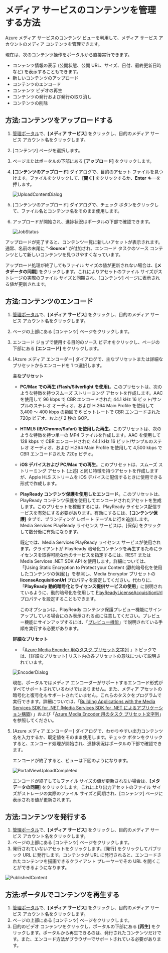 ﻿<properties urlDisplayName="How to manage media content" pageTitle="メディア コンテンツの管理方法 - Azure Media Services" metaKeywords="" description="Learn how to manage your media content in Azure Media Services." metaCanonical="" services="media-services" documentationCenter="" title="How to Manage Content in Media Services" authors="juliako" solutions="" manager="dwrede" editor="" />

<tags ms.service="media-services" ms.workload="media" ms.tgt_pltfrm="na" ms.devlang="na" ms.topic="article" ms.date="10/30/2014" ms.author="juliako" />





# メディア サービスのコンテンツを管理する方法 #
Azure メディア サービスのコンテンツ ビューを利用して、メディア サービス アカウントのメディア コンテンツを管理できます。

現在は、次のコンテンツ操作をポータルから直接実行できます。

- コンテンツ情報の表示 (公開状態、公開 URL、サイズ、日付、最終更新日時など) を表示することもできます。
- 新しいコンテンツのアップロード
- コンテンツのエンコード
- コンテンツ ビデオの再生
- コンテンツの発行および発行の取り消し
- コンテンツの削除


## 方法:コンテンツをアップロードする ##


1. [管理ポータル](http://go.microsoft.com/fwlink/?LinkID=256666&clcid=0x409)で、**[メディア サービス]** をクリックし、目的のメディア サービス アカウント名をクリックします。
2. [コンテンツ] ページを選択します。 
3. ページまたはポータルの下部にある **[アップロード]** をクリックします。 
4. **[コンテンツのアップロード]** ダイアログで、目的のアセット ファイルを見つけます。ファイルをクリックして、**[開く]** をクリックするか、**Enter** キーを押します。

	![UploadContentDialog][uploadcontent]

5. [コンテンツのアップロード] ダイアログで、チェック ボタンをクリックして、ファイル名とコンテンツ名をそのまま使用します。
6. アップロードが開始され、進捗状況はポータルの下部で確認できます。  

	![JobStatus][status]

アップロードが完了すると、コンテンツ一覧に新しいアセットが表示されます。通常、名前の末尾に "**-Source**" が付加され、エンコード タスクのソース コンテンツとして新しいコンテンツを見つけやすくなっています。

アップロード処理が終了してもファイル サイズの値が更新されない場合は、**[メタデータの同期]** をクリックします。これによりアセットのファイル サイズがストレージの実際のファイル サイズと同期され、[コンテンツ] ページに表示される値が更新されます。	


## 方法:コンテンツのエンコード

1. [管理ポータル](http://go.microsoft.com/fwlink/?LinkID=256666&clcid=0x409)で、**[メディア サービス]** をクリックし、目的のメディア サービス アカウント名をクリックします。 
2. ページの上部にある [コンテンツ] ページをクリックします。
3. エンコード ジョブで使用する目的のソース ビデオをクリックし、ページの下部にある **[エンコード]** をクリックします。
4. [Azure メディア エンコーダー] ダイアログで、主なプリセットまたは詳細なプリセットからエンコードを 1 つ選択します。

	**主なプリセット**

	+ **PC/Mac での再生 (Flash/Silverlight を使用)**。このプリセットは、次のような特徴を持つスムーズ ストリーミング アセットを作成します。AAC を使用して 96 kbps で CBR エンコードされた 44.1 kHz 16 ビット/サンプルのステレオ オーディオ、および H.264 Main Profile を使用して 3,400 ～ 400 kbps の範囲で 6 ビットレートで CBR エンコードされた 720p ビデオ、および 2 秒の GOP。
	+ **HTML5 (IE/Chrome/Safari) を使用した再生**。このプリセットは、次のような特徴を持つ単一の MP4 ファイルを作成します。AAC を使用して 128 kbps で CBR エンコードされた 44.1 kHz 16 ビット/サンプルのステレオ オーディオ、および H.264 Main Profile を使用して 4,500 kbps で CBR エンコードされた 720p ビデオ。
	+ **iOS デバイスおよび PC/Mac での再生**。このプリセットは、スムーズ ストリーミング アセット (上述) と同じ特徴を持つアセットを作成しますが、Apple HLS ストリームを iOS デバイスに配信するときに使用できる形式で作成します。 
	+ **PlayReady コンテンツ保護を使用したエンコード**。このプリセットは、PlayReady コンテンツ保護を使用してエンコードされたアセットを生成します。このプリセットを稼働するには、PlayReady ライセンス配信サービスを有効にする必要があります。有効にするには、**[コンテンツ保護]** タブで、ブランディング レポート テーブルに行を追加します。Media Services PlayReady ライセンス サービスは、[保存] をクリックして数分後に有効になります。   
	
	
		既定では、Media Services PlayReady ライセンス サービスが使用されます。クライアントが PlayReady 暗号化コンテンツを再生するためにライセンスを取得可能な他のサービスを指定するには、REST または Media Services .NET SDK API を使用します。詳細については、「[Using Static Encryption to Protect your Content (静的暗号化を使用したコンテンツの保護)]」を参照し、Media Encryptor プリセットの **licenseAcquisitionUrl** プロパティを設定してください。代わりに、「**PlayReady 動的暗号化とライセンス提供サービスの使用**」に説明されているように、動的暗号化を使用して [PlayReadyLicenseAcquisitionUrl](http://go.microsoft.com/fwlink/?LinkId=507720 ) プロパティを設定することもできます。 
		
		このオプションは、PlayReady コンテンツ保護プレビュー機能にサインアップしている場合にのみ表示される点に注意してください。プレビュー機能にサインアップするには、「[プレビュー機能](http://azure.microsoft.com/ja-jp/services/preview/)」で説明されている手順を実行する必要があります。  
	
		
	**詳細なプリセット**
	
	+ 「[Azure Media Encoder 用のタスク プリセット文字列](http://go.microsoft.com/fwlink/?LinkId=270865) 」トピックでは、[詳細なプリセット] リスト内の各プリセットの意味について説明されています。 


	![EncoderDialog][encoder]

	現在、ポータルではメディア エンコーダーがサポートするエンコード形式がすべてサポートされているわけではありません。また、メディア アセットの暗号化と復号化もサポートされていません。これらのタスクをプログラムで実行できます。詳細については、「[Building Applications with the Media Services SDK for .NET (Media Services SDK for .NET によるアプリケーション構築)](http://go.microsoft.com/fwlink/?LinkId=270866) 」および「[Azure Media Encoder 用のタスク プリセット文字列](http://go.microsoft.com/fwlink/?LinkId=270865)」を参照してください。


5. [Azure メディア エンコーダー] ダイアログで、わかりやすい出力コンテンツ名を入力するか、既定値をそのまま使用します。チェック ボタンをクリックすると、エンコード処理が開始され、進捗状況はポータルの下部で確認できます。

	エンコードが終了すると、ビューは下図のようになります。 

	![PortalViewUploadCompleted][portaloverview]


	エンコードが終了してもファイル サイズの値が更新されない場合は、**[メタデータの同期]** をクリックします。これにより出力アセットのファイル サイズがストレージの実際のファイル サイズと同期され、[コンテンツ] ページに表示される値が更新されます。	

## 方法:コンテンツを発行する

1. [管理ポータル](http://go.microsoft.com/fwlink/?LinkID=256666&clcid=0x409)で、**[メディア サービス]** をクリックし、目的のメディア サービス アカウント名をクリックします。
2. ページの上部にある [コンテンツ] ページをクリックします。
3. 発行されていないアセットをクリックします。[発行] をクリックしてパブリック URL に発行します。コンテンツが URL に発行されると、エンコードされたコンテンツを描画できるクライアント プレーヤーでその URL を開くことができるようになります。

 ![PublishedContent][publishedcontent]

## 方法:ポータルでコンテンツを再生する


1. [管理ポータル](http://go.microsoft.com/fwlink/?LinkID=256666&clcid=0x409)で、**[メディア サービス]** をクリックし、目的のメディア サービス アカウント名をクリックします。
2. ページの上部にある [コンテンツ] ページをクリックします。
3. 目的のビデオ コンテンツをクリックし、ポータルの下部にある **[再生]** をクリックします。ポータルから再生できるのは、発行されたコンテンツだけです。また、エンコード方法がブラウザーでサポートされている必要があります。


<!-- Images -->
[portaloverview]: ./media/media-services-manage-content/media-services-content-page.png
[publishedcontent]: ./media/media-services-manage-content/media-services-upload-content-published.png
[uploadcontent]: ./media/media-services-manage-content/UploadContent.png
[status]: ./media/media-services-manage-content/Status.png
[encoder]: ./media/media-services-manage-content/EncoderDialog2.png
[branding]: ./media/branding-reporting.png

<!--HONumber=35.1-->
